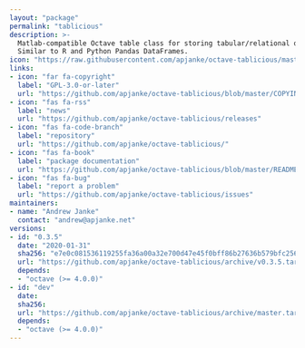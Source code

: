 ```yaml
---
layout: "package"
permalink: "tablicious"
description: >-
  Matlab-compatible Octave table class for storing tabular/relational data.
  Similar to R and Python Pandas DataFrames.
icon: "https://raw.githubusercontent.com/apjanke/octave-tablicious/master/assets/Tablicious-640.png"
links:
- icon: "far fa-copyright"
  label: "GPL-3.0-or-later"
  url: "https://github.com/apjanke/octave-tablicious/blob/master/COPYING"
- icon: "fas fa-rss"
  label: "news"
  url: "https://github.com/apjanke/octave-tablicious/releases"
- icon: "fas fa-code-branch"
  label: "repository"
  url: "https://github.com/apjanke/octave-tablicious/"
- icon: "fas fa-book"
  label: "package documentation"
  url: "https://github.com/apjanke/octave-tablicious/blob/master/README.md"
- icon: "fas fa-bug"
  label: "report a problem"
  url: "https://github.com/apjanke/octave-tablicious/issues"
maintainers:
- name: "Andrew Janke"
  contact: "andrew@apjanke.net"
versions:
- id: "0.3.5"
  date: "2020-01-31"
  sha256: "e7e0c081536119255fa36a00a32e700d47e45f0bff86b27636b579bfc256a119"
  url: "https://github.com/apjanke/octave-tablicious/archive/v0.3.5.tar.gz"
  depends:
  - "octave (>= 4.0.0)"
- id: "dev"
  date:
  sha256:
  url: "https://github.com/apjanke/octave-tablicious/archive/master.tar.gz"
  depends:
  - "octave (>= 4.0.0)"
---
```

